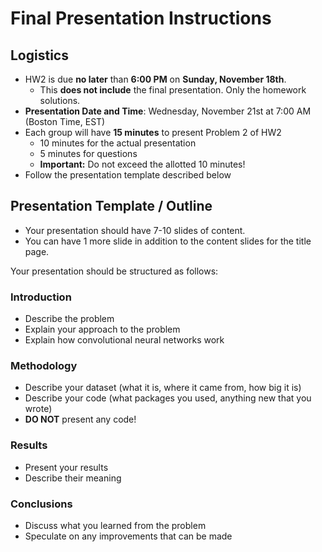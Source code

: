 # Final Presentation Instructions

## Logistics
* HW2 is due **no later** than **6:00 PM** on **Sunday, November 18th**.
  - This **does not include** the final presentation.  Only the homework solutions.
* **Presentation Date and Time**:  Wednesday, November 21st at 7:00 AM (Boston Time, EST)
* Each group will have **15 minutes** to present Problem 2 of HW2
  - 10 minutes for the actual presentation
  - 5 minutes for questions
  - **Important:** Do not exceed the allotted 10 minutes!
* Follow the presentation template described below

## Presentation Template / Outline
* Your presentation should have 7-10 slides of content.
* You can have 1 more slide in addition to the content slides for the title page.

Your presentation should be structured as follows:
### Introduction
* Describe the problem
* Explain your approach to the problem
* Explain how convolutional neural networks work
### Methodology
* Describe your dataset (what it is, where it came from, how big it is)
* Describe your code (what packages you used, anything new that you wrote)
* **DO NOT** present any code!
### Results
* Present your results
* Describe their meaning
### Conclusions
* Discuss what you learned from the problem
* Speculate on any improvements that can be made